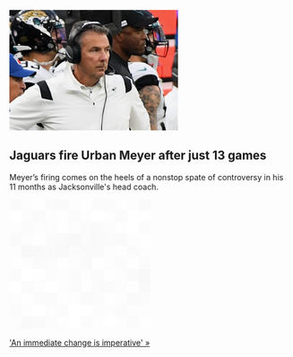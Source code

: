 
![Jaguars fire Urban Meyer after just 13 games](./20211216115905.png)
## Jaguars fire Urban Meyer after just 13 games

Meyer’s firing comes on the heels of a nonstop spate of controversy in his 11 months as Jacksonville's head coach.

![pic](../square_bg.png)

['An immediate change is imperative' »](https://www.yahoo.com/sports/jaguars-fire-urban-meyer-after-13-games-054622078.html)
